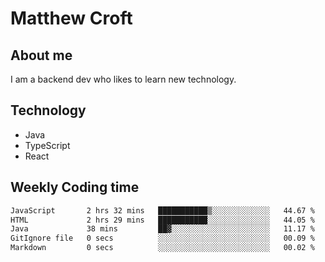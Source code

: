 # Matthew Croft

## About me
I am a backend dev who likes to learn new technology. 

## Technology
- Java
- TypeScript
- React

## Weekly Coding time
<!--START_SECTION:waka-->

```txt
JavaScript       2 hrs 32 mins   ███████████▒░░░░░░░░░░░░░   44.67 %
HTML             2 hrs 29 mins   ███████████░░░░░░░░░░░░░░   44.05 %
Java             38 mins         ██▓░░░░░░░░░░░░░░░░░░░░░░   11.17 %
GitIgnore file   0 secs          ░░░░░░░░░░░░░░░░░░░░░░░░░   00.09 %
Markdown         0 secs          ░░░░░░░░░░░░░░░░░░░░░░░░░   00.02 %
```

<!--END_SECTION:waka-->
